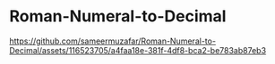# Roman-Numeral-to-Decimal


https://github.com/sameermuzafar/Roman-Numeral-to-Decimal/assets/116523705/a4faa18e-381f-4df8-bca2-be783ab87eb3



